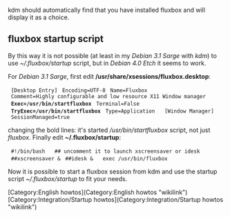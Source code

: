 kdm should automatically find that you have installed fluxbox and will display it as a choice.

fluxbox startup script
----------------------

By this way it is not possible (at least in my *Debian 3.1 Sarge* with *kdm*) to use *\~/.fluxbox/startup* script, but in *Debian 4.0 Etch* it seems to work.

For *Debian 3.1 Sarge*, first edit **/usr/share/xsessions/fluxbox.desktop**:

` [Desktop Entry]`
` Encoding=UTF-8`
` Name=Fluxbox`
` Comment=Highly configurable and low resource X11 Window manager`
` `**`Exec=/usr/bin/startfluxbox`**
` Terminal=False`
` `**`TryExec=/usr/bin/startfluxbox`**
` Type=Application`
` `
` [Window Manager]`
` SessionManaged=true`

changing the bold lines: it's started */usr/bin/startfluxbox* script, not just *fluxbox*. Finally edit **\~/.fluxbox/startup**:

` #!/bin/bash`
` `
` ## uncomment it to launch xscreensaver or idesk`
` ##xscreensaver &`
` ##idesk &`
` `
` exec /usr/bin/fluxbox`

Now it is possible to start a fluxbox session from kdm and use the startup script *\~/.fluxbox/startup* to fit your needs.

[Category:English howtos](Category:English howtos "wikilink") [Category:Integration/Startup howtos](Category:Integration/Startup howtos "wikilink")

